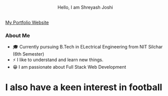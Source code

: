 <p align="center">Hello, I am Shreyash Joshi</p><br>
<a href="https://joshi248.vercel.app">My Portfolio Website </a> <br>

### About Me
- 🎓 Currently pursuing B.Tech in ELectrical Engineering from NIT Silchar (6th Semester)
- ⚡ I like to understand and learn new things.
- 😁 I am passionate about Full Stack Web Development

# I also have a keen interest in football
